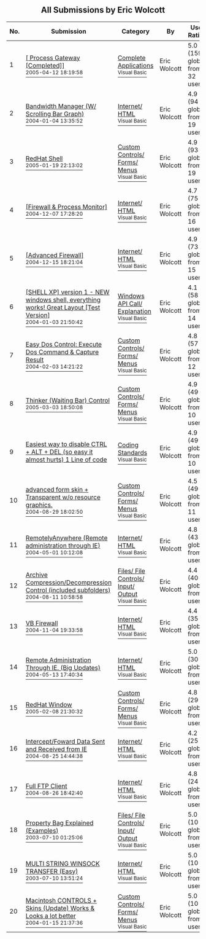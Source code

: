 ﻿<div align="center">

## All Submissions by Eric Wolcott

</div>

No.  | Submission | Category | By   | User Rating
---- | ---------- | -------- | ---- | -----------
1 | [\[ Process Gateway \[Completed\]\]<br /><sup>2005-04-12 18:19:58</sup>](https://github.com/Planet-Source-Code/eric-wolcott-process-gateway-completed__1-59427) | [Complete Applications<br /><sup>Visual Basic</sup>](../ByCategory/complete-applications__1-27.md) | Eric Wolcott | 5.0 (159 globes from 32 users)
2 | [Bandwidth Manager \(W/ Scrolling Bar Graph\)<br /><sup>2004-01-04 13:35:52</sup>](https://github.com/Planet-Source-Code/eric-wolcott-bandwidth-manager-w-scrolling-bar-graph__1-50782) | [Internet/ HTML<br /><sup>Visual Basic</sup>](../ByCategory/internet-html__1-34.md) | Eric Wolcott | 4.9 (94 globes from 19 users)
3 | [RedHat Shell<br /><sup>2005-01-19 22:13:02</sup>](https://github.com/Planet-Source-Code/eric-wolcott-redhat-shell__1-58380) | [Custom Controls/ Forms/  Menus<br /><sup>Visual Basic</sup>](../ByCategory/custom-controls-forms-menus__1-4.md) | Eric Wolcott | 4.9 (93 globes from 19 users)
4 | [\[Firewall & Process Monitor\]<br /><sup>2004-12-07 17:28:20</sup>](https://github.com/Planet-Source-Code/eric-wolcott-firewall-process-monitor__1-57602) | [Internet/ HTML<br /><sup>Visual Basic</sup>](../ByCategory/internet-html__1-34.md) | Eric Wolcott | 4.7 (75 globes from 16 users)
5 | [\[Advanced Firewall\]<br /><sup>2004-12-15 18:21:04</sup>](https://github.com/Planet-Source-Code/eric-wolcott-advanced-firewall__1-57742) | [Internet/ HTML<br /><sup>Visual Basic</sup>](../ByCategory/internet-html__1-34.md) | Eric Wolcott | 4.9 (73 globes from 15 users)
6 | [\[SHELL XP\] version 1 \- NEW windows shell, everything works\! Great Layout \[Test Version\]<br /><sup>2004-01-03 21:50:42</sup>](https://github.com/Planet-Source-Code/eric-wolcott-shell-xp-version-1-new-windows-shell-everything-works-great-layout-test-versi__1-50768) | [Windows API Call/ Explanation<br /><sup>Visual Basic</sup>](../ByCategory/windows-api-call-explanation__1-39.md) | Eric Wolcott | 4.1 (58 globes from 14 users)
7 | [Easy Dos Control: Execute Dos Command & Capture Result<br /><sup>2004-02-03 14:21:22</sup>](https://github.com/Planet-Source-Code/eric-wolcott-easy-dos-control-execute-dos-command-capture-result__1-51457) | [Custom Controls/ Forms/  Menus<br /><sup>Visual Basic</sup>](../ByCategory/custom-controls-forms-menus__1-4.md) | Eric Wolcott | 4.8 (57 globes from 12 users)
8 | [Thinker \(Waiting Bar\) Control<br /><sup>2005-03-03 18:50:08</sup>](https://github.com/Planet-Source-Code/eric-wolcott-thinker-waiting-bar-control__1-59341) | [Custom Controls/ Forms/  Menus<br /><sup>Visual Basic</sup>](../ByCategory/custom-controls-forms-menus__1-4.md) | Eric Wolcott | 4.9 (49 globes from 10 users)
9 | [Easiest way to disable CTRL \+ ALT \+ DEL \(so easy it almost hurts\) 1 Line of code<br />](https://github.com/Planet-Source-Code/eric-wolcott-easiest-way-to-disable-ctrl-alt-del-so-easy-it-almost-hurts-1-line-of-code__1-59399) | [Coding Standards<br /><sup>Visual Basic</sup>](../ByCategory/coding-standards__1-43.md) | Eric Wolcott | 4.9 (49 globes from 10 users)
10 | [advanced form skin \+ Transparent w/o  resource graphics\.<br /><sup>2004-08-29 18:02:50</sup>](https://github.com/Planet-Source-Code/eric-wolcott-advanced-form-skin-transparent-w-o-resource-graphics__1-55882) | [Custom Controls/ Forms/  Menus<br /><sup>Visual Basic</sup>](../ByCategory/custom-controls-forms-menus__1-4.md) | Eric Wolcott | 4.5 (49 globes from 11 users)
11 | [RemotelyAnywhere \(Remote administration through IE\)<br /><sup>2004-05-01 10:12:08</sup>](https://github.com/Planet-Source-Code/eric-wolcott-remotelyanywhere-remote-administration-through-ie__1-53496) | [Internet/ HTML<br /><sup>Visual Basic</sup>](../ByCategory/internet-html__1-34.md) | Eric Wolcott | 4.8 (43 globes from 9 users)
12 | [Archive Compression/Decompression Control \(included subfolders\)<br /><sup>2004-08-11 10:58:58</sup>](https://github.com/Planet-Source-Code/eric-wolcott-archive-compression-decompression-control-included-subfolders__1-55505) | [Files/ File Controls/ Input/ Output<br /><sup>Visual Basic</sup>](../ByCategory/files-file-controls-input-output__1-3.md) | Eric Wolcott | 4.4 (40 globes from 9 users)
13 | [VB Firewall<br /><sup>2004-11-04 19:33:58</sup>](https://github.com/Planet-Source-Code/eric-wolcott-vb-firewall__1-57098) | [Internet/ HTML<br /><sup>Visual Basic</sup>](../ByCategory/internet-html__1-34.md) | Eric Wolcott | 4.4 (35 globes from 8 users)
14 | [Remote Administration Through IE\. \(Big Updates\)<br /><sup>2004-05-13 17:40:34</sup>](https://github.com/Planet-Source-Code/eric-wolcott-remote-administration-through-ie-big-updates__1-53759) | [Internet/ HTML<br /><sup>Visual Basic</sup>](../ByCategory/internet-html__1-34.md) | Eric Wolcott | 5.0 (30 globes from 6 users)
15 | [RedHat Window<br /><sup>2005-02-08 21:30:32</sup>](https://github.com/Planet-Source-Code/eric-wolcott-redhat-window__1-58794) | [Custom Controls/ Forms/  Menus<br /><sup>Visual Basic</sup>](../ByCategory/custom-controls-forms-menus__1-4.md) | Eric Wolcott | 4.8 (29 globes from 6 users)
16 | [Intercept/Foward Data Sent and Received from IE<br /><sup>2004-08-25 14:44:38</sup>](https://github.com/Planet-Source-Code/eric-wolcott-intercept-foward-data-sent-and-received-from-ie__1-55820) | [Internet/ HTML<br /><sup>Visual Basic</sup>](../ByCategory/internet-html__1-34.md) | Eric Wolcott | 4.2 (25 globes from 6 users)
17 | [Full FTP Client<br /><sup>2004-08-26 18:42:40</sup>](https://github.com/Planet-Source-Code/eric-wolcott-full-ftp-client__1-55837) | [Internet/ HTML<br /><sup>Visual Basic</sup>](../ByCategory/internet-html__1-34.md) | Eric Wolcott | 4.8 (24 globes from 5 users)
18 | [Property Bag Explained \(Examples\)<br /><sup>2003-07-10 01:25:06</sup>](https://github.com/Planet-Source-Code/eric-wolcott-property-bag-explained-examples__1-46794) | [Files/ File Controls/ Input/ Output<br /><sup>Visual Basic</sup>](../ByCategory/files-file-controls-input-output__1-3.md) | Eric Wolcott | 5.0 (10 globes from 2 users)
19 | [MULTI STRING WINSOCK TRANSFER \(Easy\)<br /><sup>2003-07-10 13:51:24</sup>](https://github.com/Planet-Source-Code/eric-wolcott-multi-string-winsock-transfer-easy__1-46807) | [Internet/ HTML<br /><sup>Visual Basic</sup>](../ByCategory/internet-html__1-34.md) | Eric Wolcott | 5.0 (10 globes from 2 users)
20 | [Macintosh CONTROLS \+ Skins \(Update\) Works & Looks a lot better<br /><sup>2004-01-15 21:37:36</sup>](https://github.com/Planet-Source-Code/eric-wolcott-macintosh-controls-skins-update-works-looks-a-lot-better__1-51036) | [Custom Controls/ Forms/  Menus<br /><sup>Visual Basic</sup>](../ByCategory/custom-controls-forms-menus__1-4.md) | Eric Wolcott | 5.0 (10 globes from 2 users)
